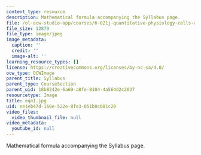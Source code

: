 ```yaml
---
content_type: resource
description: Mathematical formula accompanying the Syllabus page.
file: /ol-ocw-studio-app/courses/6-021j-quantitative-physiology-cells-and-tissues-fall-2004/ee1eb47d160e522e8fe3051b0c001c20_eqn1.jpg
file_size: 12879
file_type: image/jpeg
image_metadata:
  caption: ''
  credit: ''
  image-alt: ''
learning_resource_types: []
license: https://creativecommons.org/licenses/by-nc-sa/4.0/
ocw_type: OCWImage
parent_title: Syllabus
parent_type: CourseSection
parent_uid: 18b8242e-6a69-a8fe-8104-4a564d2c2037
resourcetype: Image
title: eqn1.jpg
uid: ee1eb47d-160e-522e-8fe3-051b0c001c20
video_files:
  video_thumbnail_file: null
video_metadata:
  youtube_id: null
---
```

Mathematical formula accompanying the Syllabus page.